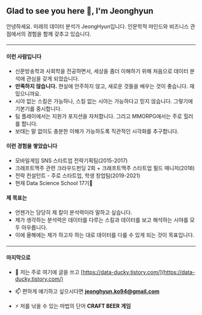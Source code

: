 ## Glad to see you here 👋, I'm Jeonghyun

안녕하세요. 미래의 데이터 분석가 JeongHyun입니다. 
인문학적 마인드와 비즈니스 관점에서의 경험을 함께 갖추고 있습니다.  
#### 
---
#### 
#### 이런 사람입니다

- 신문방송학과 사회학을 전공하면서, 세상을 좀더 이해하기 위해 처음으로 데이터 분석에 관심을 갖게 되었습니다. 
- **만족하지 않습니다.** 현실에 안주하지 않고, 새로운 것들을 배우는 것이 좋습니다. 재밌으니까요.
- 시야 없는 스킬은 가능하나, 스킬 없는 시야는 가능하다고 믿지 않습니다. 그렇기에 기본기를 중시합니다.
- 팀 플레이에서는 지원가 포지션을 자처합니다. 그리고 MMORPG에서는 주로 힐러를 합니다.
- 보태는 말 없이도 충분한 이해가 가능하도록 직관적인 시각화를 추구합니다. 
#### 
#### 이런 경험을 쌓았습니다 

- 모바일게임 SNS 스타트업 전략기획팀(2015-2017)
- 크래프트맥주 관련 크라우드펀딩 2회 + 크래프트맥주 스타트업 필드 매니저(2018)
- 전략 컨설턴트 - 주로 스타트업, 학생 창업팀(2019-2021) 
- 현재 Data Science School 17기🌱 
#### 
#### 제 목표는

- 언젠가는 당당히 제 칼이 분석력이라 말하고 싶습니다.  
- 제가 생각하는 분석력은 데이터를 다루는 스킬과 데이터를 보고 해석하는 시야를 모두 아우릅니다. 
- 이에 올해에는 제가 하고자 하는 대로 데이터를 다룰 수 있게 되는 것이 목표입니다.  
#### 
---
#### 
#### 마지막으로 
- 📝 저는 주로 여기에 글을 쓰고 [https://data-ducky.tistory.com/](https://data-ducky.tistory.com/)

- 📫 편하게 얘기하고 싶으시다면 **jeonghyun.ko94@gmail.com**

- ⚡  저를 낚을 수 있는 마법의 단어 **CRAFT BEER** **게임**
